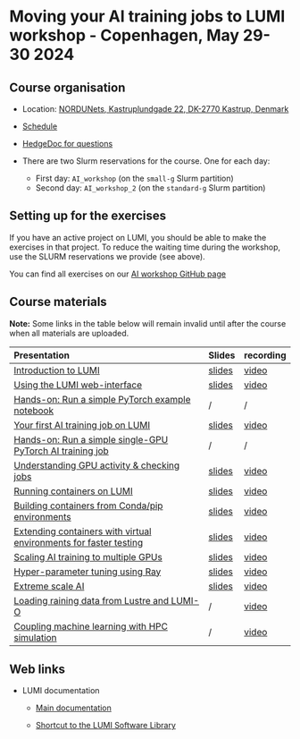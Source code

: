 # Moving your AI training jobs to LUMI workshop - Copenhagen, May 29-30 2024

## Course organisation

-   Location: [NORDUNets, Kastruplundgade 22, DK-2770 Kastrup, Denmark](https://maps.app.goo.gl/nD6Q3ZRFU5st9Gk76)

-   [Schedule](schedule.md)

-   [HedgeDoc for questions](https://md.sigma2.no/lumi-ai-workshop-may24?both)

-   There are two Slurm reservations for the course. One for each day:

    -   First day: `AI_workshop` (on the `small-g` Slurm partition)
    -   Second day: `AI_workshop_2` (on the `standard-g` Slurm partition)



## Setting up for the exercises

If you have an active project on LUMI, you should be able to make the exercises in that project.
To reduce the waiting time during the workshop, use the SLURM reservations we provide (see above).

You can find all exercises on our [AI workshop GitHub page](https://github.com/Lumi-supercomputer/Getting_Started_with_AI_workshop)


## Course materials

**Note:** Some links in the table below will remain invalid until after the course when all
materials are uploaded.

| Presentation | Slides | recording |
|:-------------|:-------|:----------|
| [Introduction to LUMI](extra_01_Introduction.md) | [slides](https://462000265.lumidata.eu/ai-20240529/files/LUMI-ai-20240529-01-Lumi_intro.pdf) | [video](extra_01_Introduction.md) |
| [Using the LUMI web-interface](extra_02_Webinterface.md) | [slides](https://462000265.lumidata.eu/ai-20240529/files/LUMI-ai-20240529-02-Using_LUMI_web_UI.pdf) | [video](extra_02_Webinterface.md) |
| [Hands-on: Run a simple PyTorch example notebook](E02_Webinterface) | / | / |
| [Your first AI training job on LUMI](extra_03_FirstJob.md) | [slides](https://462000265.lumidata.eu/ai-20240529/files/LUMI-ai-20240529-03-First_AI_job.pdf) | [video](extra_03_FirstJob.md) |
| [Hands-on: Run a simple single-GPU PyTorch AI training job](E03_FirstJob.md) | / | / |
| [Understanding GPU activity & checking jobs](extra_04_Workarounds.md) | [slides](https://462000265.lumidata.eu/ai-20240529/files/LUMI-ai-20240529-04-Understanding_GPU_activity.pdf) | [video](extra_04_Workarounds.md) |
| [Running containers on LUMI](extra_05_RunningContainers.md) | [slides](https://462000265.lumidata.eu/ai-20240529/files/LUMI-ai-20240529-05-Running_containers_on_LUMI.pdf) | [video](extra_05_RunningContainers.md) |
| [Building containers from Conda/pip environments](extra_06_BuildingContainers.md) | [slides](https://462000265.lumidata.eu/ai-20240529/files/LUMI-ai-20240529-06-Building_containers_from_conda_pip_environments.pdf) | [video](extra_06_BuildingContainers.md) |
| [Extending containers with virtual environments for faster testing](extra_07_VirtualEnvironments.md) | [slides](https://462000265.lumidata.eu/ai-20240529/files/LUMI-ai-20240529-07-Extending_containers.pdf) | [video](extra_07_VirtualEnvironments.md) |
| [Scaling AI training to multiple GPUs](extra_08_MultipleGPUs.md) | [slides](https://462000265.lumidata.eu/ai-20240529/files/LUMI-ai-20240529-08-Scaling_multiple_GPUs.pdf) | [video](extra_08_MultipleGPUs.md) |
| [Hyper-parameter tuning using Ray](extra_09_Ray.md) | [slides](https://462000265.lumidata.eu/ai-20240529/files/LUMI-ai-20240529-09-Hyperparameter_tuning_ray.pdf) | [video](extra_09_Ray.md) |
| [Extreme scale AI](extra_10_ExtremeScale.md) | [slides](https://462000265.lumidata.eu/ai-20240529/files/LUMI-ai-20240529-10-Extreme_scale_AI.pdf) | [video](extra_10_ExtremeScale.md) |
| [Loading raining data from Lustre and LUMI-O](extra_11_LUMIO.md) | / | [video](extra_11_LUMIO.md) |
| [Coupling machine learning with HPC simulation](extra_12_Coupling.md) | / | [video](extra_12_Coupling.md) |


## Web links

-   LUMI documentation

    -   [Main documentation](https://docs.lumi-supercomputer.eu/)

    -   [Shortcut to the LUMI Software Library](https://lumi-supercomputer.github.io/LUMI-EasyBuild-docs/)
